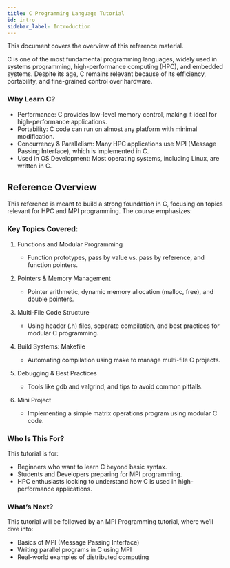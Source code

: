 ```yaml
---
title: C Programming Language Tutorial
id: intro
sidebar_label: Introduction
---
```


This document covers the overview of this reference material.

C is one of the most fundamental programming languages, widely used in systems programming, high-performance computing (HPC), and embedded systems. Despite its age, C remains relevant because of its efficiency, portability, and fine-grained control over hardware.

### Why Learn C?

- Performance: C provides low-level memory control, making it ideal for high-performance applications.
- Portability: C code can run on almost any platform with minimal modification.
- Concurrency & Parallelism: Many HPC applications use MPI (Message Passing Interface), which is implemented in C.
- Used in OS Development: Most operating systems, including Linux, are written in C.


## Reference Overview
This reference is meant to build a strong foundation in C, focusing on topics relevant for HPC and MPI programming. The course emphasizes:

### Key Topics Covered:

1. Functions and Modular Programming
    - Function prototypes, pass by value vs. pass by reference, and function pointers.

2. Pointers & Memory Management
    - Pointer arithmetic, dynamic memory allocation (malloc, free), and double pointers.

3. Multi-File Code Structure
    - Using header (.h) files, separate compilation, and best practices for modular C programming.

4. Build Systems: Makefile
    - Automating compilation using make to manage multi-file C projects.

5. Debugging & Best Practices
    - Tools like gdb and valgrind, and tips to avoid common pitfalls.

6. Mini Project
    - Implementing a simple matrix operations program using modular C code.

### Who Is This For?

This tutorial is for:

- Beginners who want to learn C beyond basic syntax.
- Students and Developers preparing for MPI programming.
- HPC enthusiasts looking to understand how C is used in high-performance applications.

### What’s Next?

This tutorial will be followed by an MPI Programming tutorial, where we’ll dive into:
- Basics of MPI (Message Passing Interface)
- Writing parallel programs in C using MPI
- Real-world examples of distributed computing